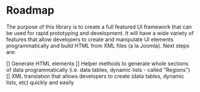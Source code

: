 # Roadmap

The purpose of this library is to create a full featured UI framework that can be used for rapid prototyping and development.  It will have a wide variety of features that allow developers to create and manipulate UI elements programmatically and build HTML from XML files (a la Joomla).  Next steps are:

[] Generate HTML elements
[] Helper methods to generate whole sections of data programmatically (i.e. data tables, dynamic lists - called "Regions")
[] XML translation that allows developers to create (data tables, dynamic lists, etc) quickly and easily